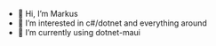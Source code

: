 - 👋 Hi, I’m Markus
- 👀 I’m interested in c#/dotnet and everything around
- 🌱 I’m currently using dotnet-maui

<!---
minze-it/minze-it is a ✨ special ✨ repository because its `README.md` (this file) appears on your GitHub profile.
You can click the Preview link to take a look at your changes.
--->
